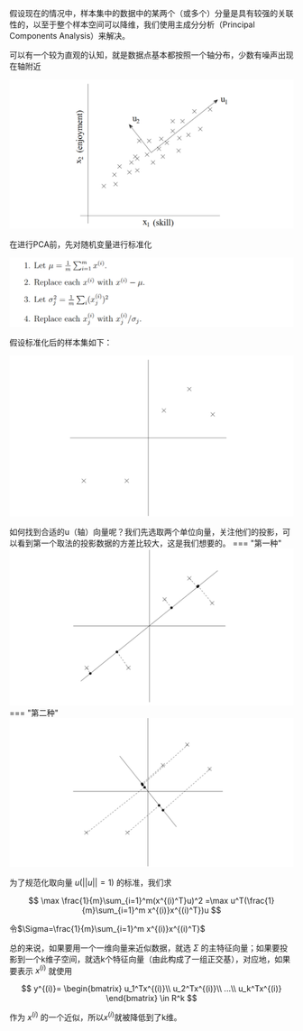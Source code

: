 假设现在的情况中，样本集中的数据中的某两个（或多个）分量是具有较强的关联性的，以至于整个样本空间可以降维，我们使用主成分分析（Principal Components Analysis）来解决。

可以有一个较为直观的认知，就是数据点基本都按照一个轴分布，少数有噪声出现在轴附近

![](Attachments/ML_Note7%20PCA_image_1.png)

在进行PCA前，先对随机变量进行标准化

![](Attachments/ML_Note7%20PCA_image_2.png)

假设标准化后的样本集如下：

![](Attachments/ML_Note7%20PCA_image_3.png)

如何找到合适的u（轴）向量呢？我们先选取两个单位向量，关注他们的投影，可以看到第一个取法的投影数据的方差比较大，这是我们想要的。
=== "第一种"
    ![](Attachments/ML_Note7%20PCA_image_4.png)
=== "第二种"
    ![](Attachments/ML_Note7%20PCA_image_5.png)

为了规范化取向量 $u(||u||=1)$ 的标准，我们求

$$
\max \frac{1}{m}\sum_{i=1}^m(x^{(i)^T}u)^2
=\max u^T(\frac{1}{m}\sum_{i=1}^m x^{(i)}x^{(i)^T})u
$$

令$\Sigma=\frac{1}{m}\sum_{i=1}^m x^{(i)}x^{(i)^T}$

总的来说，如果要用一个一维向量来近似数据，就选 $\Sigma$ 的主特征向量；如果要投影到一个k维子空间，就选k个特征向量（由此构成了一组正交基），对应地，如果要表示 $x^{(i)}$ 就使用

$$
y^{(i)}=
\begin{bmatrix}
u_1^Tx^{(i)}\\
u_2^Tx^{(i)}\\
...\\
u_k^Tx^{(i)}
\end{bmatrix}
\in R^k
$$

作为 $x^{(i)}$ 的一个近似，所以$x^{(i)}$就被降低到了k维。